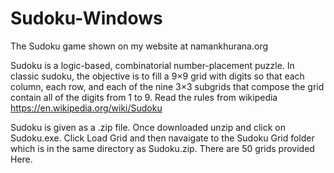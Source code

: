 # Sudoku-Windows
The Sudoku game shown on my website at namankhurana.org

Sudoku is a logic-based, combinatorial number-placement puzzle. In classic sudoku, the objective is to fill a 9×9 grid with digits so that each column, each row, and each of the nine 3×3 subgrids that compose the grid contain all of the digits from 1 to 9. Read the rules from wikipedia https://en.wikipedia.org/wiki/Sudoku

Sudoku is given as a .zip file. Once downloaded unzip and click on Sudoku.exe. Click Load Grid and then navaigate to the Sudoku Grid folder which is in the same directory as Sudoku.zip. There are 50 grids provided Here.
